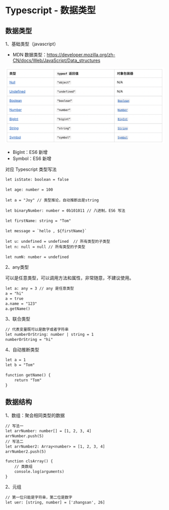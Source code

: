 # Typescript - 数据类型

## 数据类型

1、基础类型（javascript）

- MDN 数据类型：https://developer.mozilla.org/zh-CN/docs/Web/JavaScript/Data_structures

![image-20230322195413700](images/image-20230322195413700.png)

- BigInt：ES6 新增
- Symbol：ES6 新增



对应 Typescript 类型写法

```
let isState: boolean = false

let age: number = 100

let a = "Joy" // 类型推论，自动推断出是string

let binaryNumber: number = 0b101011 // 八进制，ES6 写法

let firstName: string = "Tom"

let message = `hello , ${firstName}`

let u: undefined = undefined  // 所有类型的子类型
let n: null = null // 所有类型的子类型

let numN: number = undefined
```



2、any类型

 可以是任意类型，可以调用方法和属性，非常随意，不建议使用。

```
let a: any = 3 // any 是任意类型
a = "hi"
a = true
a.name = "123"
a.getName()
```



3、联合类型

```
// 代表变量既可以是数字或者字符串
let numberOrString: number | string = 1
numberOrString = "hi"
```



4、自动推断类型

```
let a = 1
let b = "Tom"

function getName() {
    return "Tom"
}
```



## 数据结构

1、数组：聚会相同类型的数据

```
// 写法一
let arrNumber: number[] = [1, 2, 3, 4]
arrNumber.push(5)
// 写法二
let arrNumber2: Array<number> = [1, 2, 3, 4]
arrNumber2.push(5)
```



```
function clsArray() {
    // 类数组
    console.log(arguments)
}
```



2、元组

```
// 第一位只能是字符串，第二位是数字
let uer: [string, number] = ['zhangsan', 26]
```

